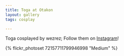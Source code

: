 ```yaml
---
title: Toga at Otakon
layout: gallery
tags: cosplay

---
```


Toga cosplayed by wezrez; Follow them on [Instagram](https://www.instagram.com/wezrez)!

{% flickr_photoset 72157711799946998 "Medium" %}